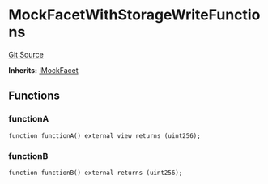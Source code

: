 # MockFacetWithStorageWriteFunctions
[Git Source](https://github.com/ubiquity/ubiquity-dollar/blob/4924ab0035521e70625d704791f5b260a4713327/src/dollar/mocks/MockFacet.sol)

**Inherits:**
[IMockFacet](/src/dollar/mocks/MockFacet.sol/interface.IMockFacet.md)


## Functions
### functionA


```solidity
function functionA() external view returns (uint256);
```

### functionB


```solidity
function functionB() external returns (uint256);
```


